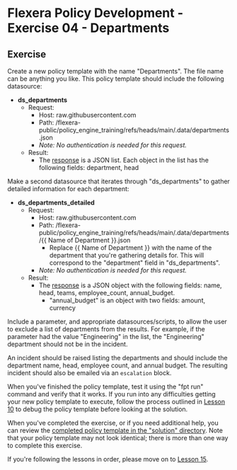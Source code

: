 # Flexera Policy Development - Exercise 04 - Departments

## Exercise

Create a new policy template with the name "Departments". The file name can be anything you like. This policy template should include the following datasource:

* **ds_departments**
  * Request:
    * Host: raw.githubusercontent.com
    * Path: /flexera-public/policy_engine_training/refs/heads/main/.data/departments.json
    * *Note: No authentication is needed for this request.*
  * Result:
    * The [response](https://raw.githubusercontent.com/flexera-public/policy_engine_training/refs/heads/main/.data/departments.json) is a JSON list. Each object in the list has the following fields: department, head

Make a second datasource that iterates through "ds_departments" to gather detailed information for each department:

* **ds_departments_detailed**
  * Request:
    * Host: raw.githubusercontent.com
    * Path: /flexera-public/policy_engine_training/refs/heads/main/.data/departments/{{ Name of Department }}.json
      * Replace {{ Name of Department }} with the name of the department that you're gathering details for. This will correspond to the "department" field in "ds_departments".
    * *Note: No authentication is needed for this request.*
  * Result:
    * The [response](https://raw.githubusercontent.com/flexera-public/policy_engine_training/refs/heads/main/.data/departments/Engineering.json) is a JSON object with the following fields: name, head, teams, employee_count, annual_budget.
      * "annual_budget" is an object with two fields: amount, currency

Include a parameter, and appropriate datasources/scripts, to allow the user to exclude a list of departments from the results. For example, if the parameter had the value "Engineering" in the list, the "Engineering" department should not be in the incident.

An incident should be raised listing the departments and should include the department name, head, employee count, and annual budget. The resulting incident should also be emailed via an `escalation` block.

When you've finished the policy template, test it using the "fpt run" command and verify that it works. If you run into any difficulties getting your new policy template to execute, follow the process outlined in [Lesson 10](https://github.com/flexera-public/policy_engine_training/blob/main/lessons/10_debugging/README.md) to debug the policy template before looking at the solution.

When you've completed the exercise, or if you need additional help, you can review the [completed policy template in the "solution" directory](https://github.com/flexera-public/policy_engine_training/blob/main/exercises/04_departments/solution/departments.pt). Note that your policy template may not look identical; there is more than one way to complete this exercise.

If you're following the lessons in order, please move on to [Lesson 15](https://github.com/flexera-public/policy_engine_training/blob/main/lessons/15_best_practices/README.md).
